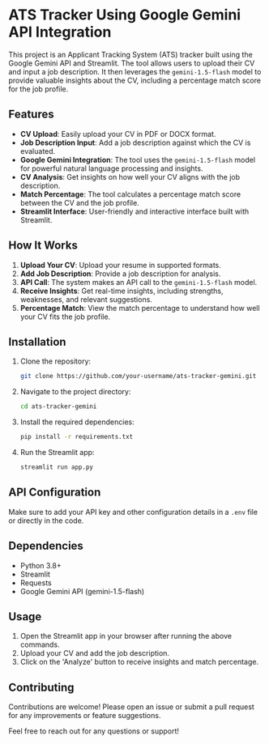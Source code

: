 # ATS Tracker Using Google Gemini API Integration

This project is an Applicant Tracking System (ATS) tracker built using the Google Gemini API and Streamlit. The tool allows users to upload their CV and input a job description. It then leverages the `gemini-1.5-flash` model to provide valuable insights about the CV, including a percentage match score for the job profile.

## Features

- **CV Upload**: Easily upload your CV in PDF or DOCX format.
- **Job Description Input**: Add a job description against which the CV is evaluated.
- **Google Gemini Integration**: The tool uses the `gemini-1.5-flash` model for powerful natural language processing and insights.
- **CV Analysis**: Get insights on how well your CV aligns with the job description.
- **Match Percentage**: The tool calculates a percentage match score between the CV and the job profile.
- **Streamlit Interface**: User-friendly and interactive interface built with Streamlit.

## How It Works

1. **Upload Your CV**: Upload your resume in supported formats.
2. **Add Job Description**: Provide a job description for analysis.
3. **API Call**: The system makes an API call to the `gemini-1.5-flash` model.
4. **Receive Insights**: Get real-time insights, including strengths, weaknesses, and relevant suggestions.
5. **Percentage Match**: View the match percentage to understand how well your CV fits the job profile.

## Installation

1. Clone the repository:

    ```bash
    git clone https://github.com/your-username/ats-tracker-gemini.git
    ```

2. Navigate to the project directory:

    ```bash
    cd ats-tracker-gemini
    ```

3. Install the required dependencies:

    ```bash
    pip install -r requirements.txt
    ```

4. Run the Streamlit app:

    ```bash
    streamlit run app.py
    ```

## API Configuration

Make sure to add your API key and other configuration details in a `.env` file or directly in the code.

## Dependencies

- Python 3.8+
- Streamlit
- Requests
- Google Gemini API (gemini-1.5-flash)

## Usage

1. Open the Streamlit app in your browser after running the above commands.
2. Upload your CV and add the job description.
3. Click on the 'Analyze' button to receive insights and match percentage.


## Contributing

Contributions are welcome! Please open an issue or submit a pull request for any improvements or feature suggestions.


Feel free to reach out for any questions or support!
